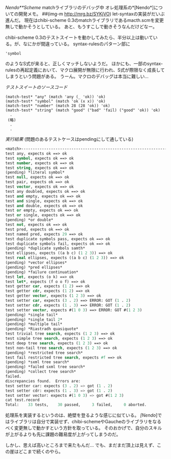 *Nendo**Scheme* matchライブラリのデバッグ中
オレ処理系の*[Nendo*]についての開発メモ。
 ##(img-m http://mrg.bz/SYKjVO)
let-syntaxの実装がだいぶ進んだ。
現在はchibi-scheme 0.3のmatchライブラリであるmacth.scmを変更無しで動かそうとしている。
あと、もうすこしで動きそうなんだけどなー。

chibi-scheme 0.3のテストスイートを動かしてみたら、半分以上は動いている。が、なにかが間違っている。
syntax-rulesのパターン部に
```
'symbol
```
のようなS式が来ると、正しくマッチしないようだ。
ほかにも、一部のsyntax-rulesの再起定義において、マクロ展開が無限に行われ、S式が際限なく成長してしまうという問題がある。
うーん。マクロのデバッグは本当に難しい…

*テストスイートのソースコード*
```
(match-test* "any" (match 'any (_ 'ok)) 'ok)
(match-test* "symbol" (match 'ok (x x)) 'ok)
(match-test* "number" (match 28 (28 'ok)) 'ok)
(match-test* "string" (match "good" ("bad" 'fail) ("good" 'ok)) 'ok)
  .
 (略)
  .
  .
```

*実行結果* (問題のあるテストケースはpendingにして通している)
```lisp
<match>------------------------------------------------------------------------
test any, expects ok ==> ok
test symbol, expects ok ==> ok
test number, expects ok ==> ok
test string, expects ok ==> ok
(pending) *literal symbol*
test null, expects ok ==> ok
test pair, expects ok ==> ok
test vector, expects ok ==> ok
test any doubled, expects ok ==> ok
test and empty, expects ok ==> ok
test and single, expects ok ==> ok
test and double, expects ok ==> ok
test or empty, expects ok ==> ok
test or single, expects ok ==> ok
(pending) *or double*
test not, expects ok ==> ok
test pred, expects ok ==> ok
test named pred, expects 29 ==> ok
test duplicate symbols pass, expects ok ==> ok
test duplicate symbols fail, expects ok ==> ok
(pending) *duplicate symbols samth*
test ellipses, expects ((a b c) (1 2 3)) ==> ok
test real ellipses, expects ((a b c) (1 2 3)) ==> ok
(pending) *vector ellipses*
(pending) *pred ellipses*
(pending) *failure continuation*
test let, expects (o k) ==> ok
test let*, expects (f o o f) ==> ok
test getter car, expects (1 2) ==> ok
test getter cdr, expects (1 2) ==> ok
test getter vector, expects (1 2 3) ==> ok
test setter car, expects (3 . 2) ==> ERROR: GOT (1 . 2)
test setter cdr, expects (1 . 3) ==> ERROR: GOT (1 . 2)
test setter vector, expects #(1 0 3) ==> ERROR: GOT #(1 2 3)
(pending) *single tail*
(pending) *single tail 2*
(pending) *multiple tail*
(pending) *Riastradh quasiquote*
test trivial tree search, expects (1 2 3) ==> ok
test simple tree search, expects (1 2 3) ==> ok
test deep tree search, expects (1 2 3) ==> ok
test non-tail tree search, expects (1 2 3) ==> ok
(pending) *restricted tree search*
test fail restricted tree search, expects #f ==> ok
(pending) *sxml tree search*
(pending) *failed sxml tree search*
(pending) *collect tree search*
failed.
discrepancies found.  Errors are:
test setter car: expects (3 . 2) => got (1 . 2)
test setter cdr: expects (1 . 3) => got (1 . 2)
test setter vector: expects #(1 0 3) => got #(1 2 3)
cat test.record
Total:    33 tests,    30 passed,     3 failed,     0 aborted.
```

処理系を実装するというのは、絶壁を登るような感じに似ている。
*[Nendo*]ではライブラリは自分で実装せず、chibi-schemeやGaucheのライブラリをなるべく変更無しで動かすという方針を取っている。
そのおかげで、自分のスキルが上がるよりも先に課題の難易度が上がってしまうのだ。

しかし、思えば高いところまで来たもんだ…
でも、まだまだ頂上は見えず、この崖はどこまで続くのやら。
